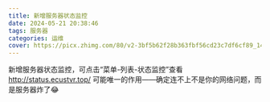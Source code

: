 ```yaml
---
title: 新增服务器状态监控
date: 2024-05-21 20:38:46
tags: 服务器
categories: 运维
cover: https://picx.zhimg.com/80/v2-3bf5b62f28b363fbf56cd23c7df6cf89_1440w.png
---
```

新增服务器状态监控，可点击“菜单-列表-状态监控”查看
http://status.ecustvr.top/
可能唯一的作用——确定连不上不是你的网络问题，而是服务器炸了😂